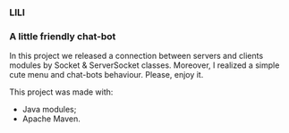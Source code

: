 ### LILI ###
### A little friendly chat-bot ###
In this project we released a connection between servers and clients modules by Socket & ServerSocket classes.
Moreover, I realized a simple cute menu and chat-bots behaviour.
Please, enjoy it.

This project was made with:
- Java modules;
- Apache Maven.

